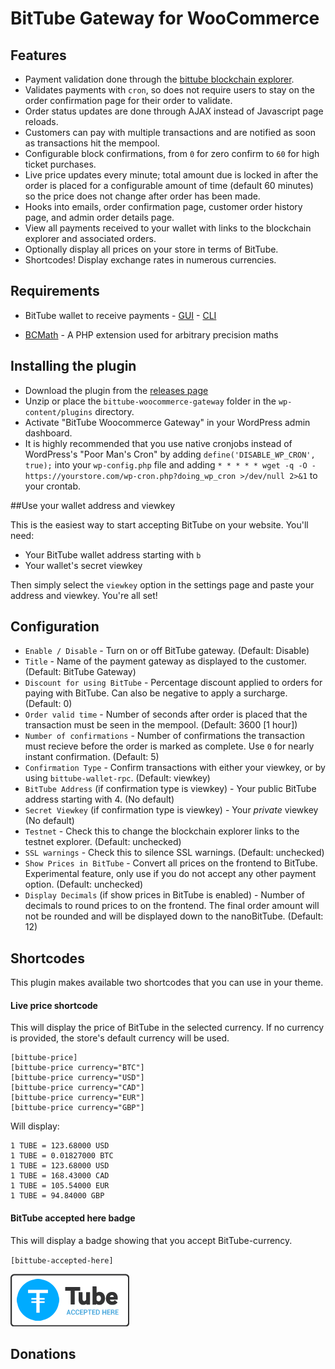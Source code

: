 # BitTube Gateway for WooCommerce

## Features

* Payment validation done through the [bittube blockchain explorer](https://explorer.bit.tube/).
* Validates payments with `cron`, so does not require users to stay on the order confirmation page for their order to validate.
* Order status updates are done through AJAX instead of Javascript page reloads.
* Customers can pay with multiple transactions and are notified as soon as transactions hit the mempool.
* Configurable block confirmations, from `0` for zero confirm to `60` for high ticket purchases.
* Live price updates every minute; total amount due is locked in after the order is placed for a configurable amount of time (default 60 minutes) so the price does not change after order has been made.
* Hooks into emails, order confirmation page, customer order history page, and admin order details page.
* View all payments received to your wallet with links to the blockchain explorer and associated orders.
* Optionally display all prices on your store in terms of BitTube.
* Shortcodes! Display exchange rates in numerous currencies.

## Requirements

* BitTube wallet to receive payments - [GUI](https://github.com/ipbc-dev/bittube-wallet-gui/releases) - [CLI](https://github.com/ipbc-dev/bittube/releases) 

* [BCMath](http://php.net/manual/en/book.bc.php) - A PHP extension used for arbitrary precision maths

## Installing the plugin

* Download the plugin from the [releases page](https://github.com/ipbc-dev) 
* Unzip or place the `bittube-woocommerce-gateway` folder in the `wp-content/plugins` directory.
* Activate "BitTube Woocommerce Gateway" in your WordPress admin dashboard.
* It is highly recommended that you use native cronjobs instead of WordPress's "Poor Man's Cron" by adding `define('DISABLE_WP_CRON', true);` into your `wp-config.php` file and adding `* * * * * wget -q -O - https://yourstore.com/wp-cron.php?doing_wp_cron >/dev/null 2>&1` to your crontab.

##Use your wallet address and viewkey

This is the easiest way to start accepting BitTube on your website. You'll need:

* Your BitTube wallet address starting with `b`
* Your wallet's secret viewkey

Then simply select the `viewkey` option in the settings page and paste your address and viewkey. You're all set!

## Configuration

* `Enable / Disable` - Turn on or off BitTube gateway. (Default: Disable)
* `Title` - Name of the payment gateway as displayed to the customer. (Default: BitTube Gateway)
* `Discount for using BitTube` - Percentage discount applied to orders for paying with BitTube. Can also be negative to apply a surcharge. (Default: 0)
* `Order valid time` - Number of seconds after order is placed that the transaction must be seen in the mempool. (Default: 3600 [1 hour])
* `Number of confirmations` - Number of confirmations the transaction must recieve before the order is marked as complete. Use `0` for nearly instant confirmation. (Default: 5)
* `Confirmation Type` - Confirm transactions with either your viewkey, or by using `bittube-wallet-rpc`. (Default: viewkey)
* `BitTube Address` (if confirmation type is viewkey) - Your public BitTube address starting with 4. (No default)
* `Secret Viewkey` (if confirmation type is viewkey) - Your *private* viewkey (No default)
* `Testnet` - Check this to change the blockchain explorer links to the testnet explorer. (Default: unchecked)
* `SSL warnings` - Check this to silence SSL warnings. (Default: unchecked)
* `Show Prices in BitTube` - Convert all prices on the frontend to BitTube. Experimental feature, only use if you do not accept any other payment option. (Default: unchecked)
* `Display Decimals` (if show prices in BitTube is enabled) - Number of decimals to round prices to on the frontend. The final order amount will not be rounded and will be displayed down to the nanoBitTube. (Default: 12)

## Shortcodes

This plugin makes available two shortcodes that you can use in your theme.

#### Live price shortcode

This will display the price of BitTube in the selected currency. If no currency is provided, the store's default currency will be used.

```
[bittube-price]
[bittube-price currency="BTC"]
[bittube-price currency="USD"]
[bittube-price currency="CAD"]
[bittube-price currency="EUR"]
[bittube-price currency="GBP"]
```
Will display:
```
1 TUBE = 123.68000 USD
1 TUBE = 0.01827000 BTC
1 TUBE = 123.68000 USD
1 TUBE = 168.43000 CAD
1 TUBE = 105.54000 EUR
1 TUBE = 94.84000 GBP
```


#### BitTube accepted here badge

This will display a badge showing that you accept BitTube-currency.

`[bittube-accepted-here]`

![BitTube Accepted Here](/assets/images/bittube-accepted-here.png?raw=true "BitTube Accepted Here")

## Donations


